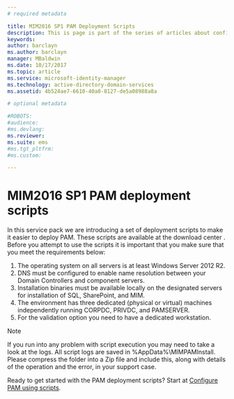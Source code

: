 ```yaml
---
# required metadata

title: MIM2016 SP1 PAM Deployment Scripts
description: This is page is part of the series of articles about configuring Privileged Identity Manager using scripts. It includes a list of the assumptions about the environment.
keywords:
author: barclayn
ms.author: barclayn
manager: MBaldwin
ms.date: 10/17/2017
ms.topic: article
ms.service: microsoft-identity-manager
ms.technology: active-directory-domain-services
ms.assetid: 4b524ae7-6610-40a0-8127-de5a08988a8a

# optional metadata

#ROBOTS:
#audience:
#ms.devlang:
ms.reviewer:
ms.suite: ems
#ms.tgt_pltfrm:
#ms.custom:

---
```

# MIM2016 SP1 PAM deployment scripts

In this service pack we are introducing a set of deployment scripts to make it easier to deploy PAM. These scripts are available at the download center . Before you attempt to use the scripts it is important that you make sure that you meet the requirements below:

1. The operating system on all servers is at least Windows Server 2012 R2.
2. DNS must be configured to enable name resolution between your Domain Controllers and component servers.
3. Installation binaries must be available locally on the designated servers for installation of SQL, SharePoint, and MIM.
4. The environment has three dedicated (physical or virtual) machines independently running CORPDC, PRIVDC, and PAMSERVER.
5. For the validation option you need to have a dedicated workstation.

>[!NOTE]
>If you run into any problem with script execution you may need to take a look at the logs. All script logs are saved in %AppData%\MIMPAMInstall. Please compress the folder into a Zip file and include this, along with details of the operation and the error, in your support case.

Ready to get started with the PAM deployment scripts? Start at [Configure PAM using scripts](./pam/sp1-pam-configure-using-scripts.md).
